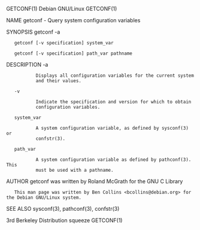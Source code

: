 GETCONF(1)                                                                                     Debian GNU/Linux                                                                                    GETCONF(1)

NAME
       getconf - Query system configuration variables

SYNOPSIS
       getconf -a

       getconf [-v specification] system_var

       getconf [-v specification] path_var pathname

DESCRIPTION
       -a

               Displays all configuration variables for the current system
               and their values.

       -v

               Indicate the specification and version for which to obtain
               configuration variables.

       system_var

               A system configuration variable, as defined by sysconf(3) or
               confstr(3).

       path_var

               A system configuration variable as defined by pathconf(3). This
               must be used with a pathname.

AUTHOR
       getconf was written by Roland McGrath for the GNU C Library

       This man page was written by Ben Collins <bcollins@debian.org> for the Debian GNU/Linux system.

SEE ALSO
       sysconf(3), pathconf(3), confstr(3)

3rd Berkeley Distribution                                                                          squeeze                                                                                         GETCONF(1)
